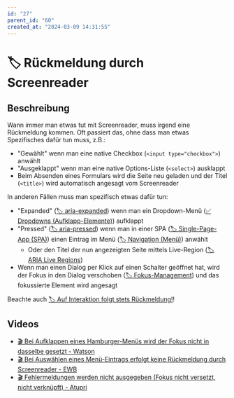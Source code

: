 ```yaml
---
id: "27"
parent_id: "60"
created_at: "2024-03-09 14:31:55"
---
```


# 🏷️ Rückmeldung durch Screenreader

## Beschreibung

Wann immer man etwas tut mit Screenreader, muss irgend eine Rückmeldung kommen. Oft passiert das, ohne dass man etwas Spezifisches dafür tun muss, z.B.:

- "Gewählt" wenn man eine native Checkbox (`<input type="checkbox">`) anwählt
- "Ausgeklappt" wenn man eine native Options-Liste (`<select>`) ausklappt
- Beim Absenden eines Formulars wird die Seite neu geladen und der Titel (`<title>`) wird automatisch angesagt vom Screenreader

In anderen Fällen muss man spezifisch etwas dafür tun:

- "Expanded" ([🏷️ aria-expanded](/de/tags/aria-expanded)) wenn man ein Dropdown-Menü ([✅ Dropdowns (Aufklapp-Elemente)](/de/wcag/4.1.2a-erweiterte-steuerelemente-widgets/dropdowns-aufklapp-elemente)) aufklappt
- "Pressed" ([🏷️ aria-pressed](/de/tags/aria-pressed)) wenn man in einer SPA ([🏷️ Single-Page-App (SPA)](/de/tags/single-page-app-spa)) einen Eintrag im Menü ([🏷️ Navigation (Menü)](/de/tags/navigation-menue)) anwählt
    - Oder den Titel der nun angezeigten Seite mittels Live-Region ([🏷️ ARIA Live Regions](/de/tags/aria-live-regions))
- Wenn man einen Dialog per Klick auf einen Schalter geöffnet hat, wird der Fokus in den Dialog verschoben ([🏷️ Fokus-Management](/de/tags/fokus-management)) und das fokussierte Element wird angesagt

Beachte auch [🏷️ Auf Interaktion folgt stets Rückmeldung!](/de/tags/auf-interaktion-folgt-stets-rueckmeldung)!

## Videos

- [🎬 Bei Aufklappen eines Hamburger-Menüs wird der Fokus nicht in dasselbe gesetzt - Watson](/videos/bei-aufklappen-eines-hamburger-menues-wird-der-fokus-nicht-in-dasselbe-gesetzt-watson)
- [🎬 Bei Auswählen eines Menü-Eintrags erfolgt keine Rückmeldung durch Screenreader - EWB](/videos/bei-auswaehlen-eines-menue-eintrags-erfolgt-keine-rueckmeldung-durch-screenreader-ewb)
- [🎬 Fehlermeldungen werden nicht ausgegeben (Fokus nicht versetzt, nicht verknüpft) - Atupri](/videos/fehlermeldungen-werden-nicht-ausgegeben-fokus-nicht-versetzt-nicht-verknuepft-atupri)
